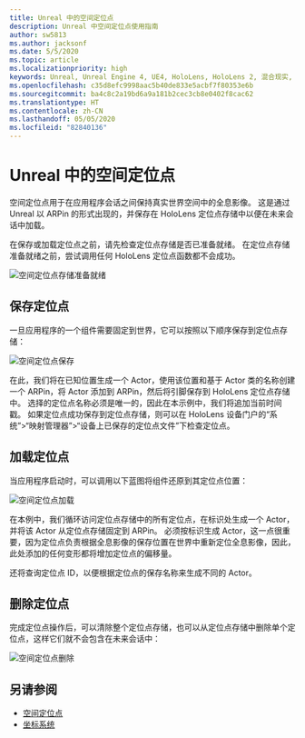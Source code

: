 ```yaml
---
title: Unreal 中的空间定位点
description: Unreal 中空间定位点使用指南
author: sw5813
ms.author: jacksonf
ms.date: 5/5/2020
ms.topic: article
ms.localizationpriority: high
keywords: Unreal, Unreal Engine 4, UE4, HoloLens, HoloLens 2, 混合现实, 开发, 功能, 文档, 指南, 全息影像, 空间定位点
ms.openlocfilehash: c35d8efc9998aac5b40de833e5acbf7f80353e6b
ms.sourcegitcommit: ba4c8c2a19bd6a9a181b2cec3cb8e0402f8cac62
ms.translationtype: HT
ms.contentlocale: zh-CN
ms.lasthandoff: 05/05/2020
ms.locfileid: "82840136"
---
```

# <a name="spatial-anchors-in-unreal"></a>Unreal 中的空间定位点

空间定位点用于在应用程序会话之间保持真实世界空间中的全息影像。  这是通过 Unreal 以 ARPin 的形式出现的，并保存在 HoloLens 定位点存储中以便在未来会话中加载。 

在保存或加载定位点之前，请先检查定位点存储是否已准备就绪。  在定位点存储准备就绪之前，尝试调用任何 HoloLens 定位点函数都不会成功。  

![空间定位点存储准备就绪](images/unreal-spatialanchors-store-ready.PNG)

## <a name="save-anchors"></a>保存定位点

一旦应用程序的一个组件需要固定到世界，它可以按照以下顺序保存到定位点存储： 

![空间定位点保存](images/unreal-spatialanchors-save.PNG)

在此，我们将在已知位置生成一个 Actor，使用该位置和基于 Actor 类的名称创建一个 ARPin，将 Actor 添加到 ARPin，然后将引脚保存到 HoloLens 定位点存储中。  选择的定位点名称必须是唯一的，因此在本示例中，我们将追加当前时间戳。  如果定位点成功保存到定位点存储，则可以在 HoloLens 设备门户的“系统”>“映射管理器”>“设备上已保存的定位点文件”下检查定位点。 

## <a name="load-anchors"></a>加载定位点

当应用程序启动时，可以调用以下蓝图将组件还原到其定位点位置：

![空间定位点加载](images/unreal-spatialanchors-load.PNG)

在本例中，我们循环访问定位点存储中的所有定位点，在标识处生成一个 Actor，并将该 Actor 从定位点存储固定到 ARPin。  必须按标识生成 Actor，这一点很重要，因为定位点负责根据全息影像的保存位置在世界中重新定位全息影像，因此，此处添加的任何变形都将增加定位点的偏移量。 

还将查询定位点 ID，以便根据定位点的保存名称来生成不同的 Actor。 

## <a name="remove-anchors"></a>删除定位点 

完成定位点操作后，可以清除整个定位点存储，也可以从定位点存储中删除单个定位点，这样它们就不会包含在未来会话中： 

![空间定位点删除](images/unreal-spatialanchors-remove.PNG)

## <a name="see-also"></a>另请参阅
* [空间定位点](spatial-anchors.md)
* [坐标系统](coordinate-systems.md)
